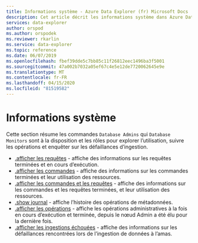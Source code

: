 ```yaml
---
title: Informations système - Azure Data Explorer (fr) Microsoft Docs
description: Cet article décrit les informations système dans Azure Data Explorer.
services: data-explorer
author: orspod
ms.author: orspodek
ms.reviewer: rkarlin
ms.service: data-explorer
ms.topic: reference
ms.date: 06/07/2019
ms.openlocfilehash: fbef39dde5c7bb85c11f26812eec1496ba3f5001
ms.sourcegitcommit: 47a002b7032a05ef67c4e5e12de7720062645e9e
ms.translationtype: MT
ms.contentlocale: fr-FR
ms.lasthandoff: 04/15/2020
ms.locfileid: "81519582"
---
```

# <a name="system-information"></a>Informations système

Cette section résume les commandes `Database Admins` qui `Database Monitors` sont à la disposition et les rôles pour explorer l’utilisation, suivre les opérations et enquêter sur les défaillances d’ingestion.

* [.afficher les requêtes](queries.md) - affiche des informations sur les requêtes terminées et en cours d’exécution.
* [.afficher les commandes](commands.md) - affiche des informations sur les commandes terminées et leur utilisation des ressources.
* [.afficher les commandes et les requêtes](commands-and-queries.md) - affiche des informations sur les commandes et les requêtes terminées, et leur utilisation des ressources.
* [.show journal](journal.md) - affiche l’histoire des opérations de métadonnées.
* [.afficher les opérations](operations.md) - affiche les opérations administratives à la fois en cours d’exécution et terminée, depuis le nœud Admin a été élu pour la dernière fois.
* [.afficher les ingestions échouées](ingestionfailures.md) - affiche des informations sur les défaillances rencontrées lors de l’ingestion de données à l’amas.